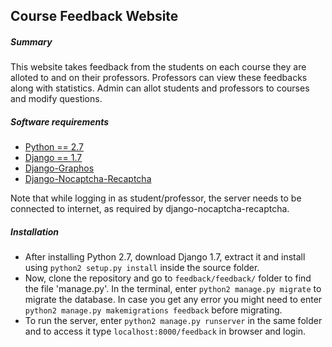 ## Course Feedback Website

##### Summary
This website takes feedback from the students on each course they are alloted to and on their professors. Professors can view these feedbacks along with statistics. Admin can allot students and professors to courses and modify questions.

##### Software requirements
- [Python == 2.7](https://www.python.org/downloads/)
- [Django == 1.7](https://pypi.python.org/pypi/Django/1.7)
- [Django-Graphos](https://github.com/agiliq/django-graphos)
- [Django-Nocaptcha-Recaptcha](https://github.com/ImaginaryLandscape/django-nocaptcha-recaptcha)

Note that while logging in as student/professor, the server needs to be connected to internet, as required by django-nocaptcha-recaptcha.

##### Installation
- After installing Python 2.7, download Django 1.7, extract it and install using `python2 setup.py install` inside the source folder.
- Now, clone the repository and go to `feedback/feedback/` folder to find the file 'manage.py'. In the terminal, enter `python2 manage.py migrate` to migrate the database. In case you get any error you might need to enter `python2 manage.py makemigrations feedback` before migrating.
- To run the server, enter `python2 manage.py runserver` in the same folder and to access it type `localhost:8000/feedback` in browser and login.
